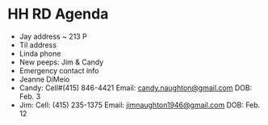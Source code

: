 # HH RD Agenda

* Jay address ~ 213 P
* Til address
* Linda phone
* New peeps: Jim & Candy
* Emergency contact info
* Jeanne DiMeio
* Candy:  Cell#(415) 846-4421    Email: [candy.naughton@gmail.com](mailto:candy.naughton@gmail.com)
  DOB:  Feb. 3
* Jim:    Cell:  (415) 235-1375         Email: [jimnaughton1946@gmail.com](mailto:jimnaughton1946@gmail.com)  DOB:  Feb. 12
